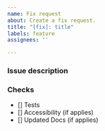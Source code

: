 ```yaml
---
name: Fix request
about: Create a fix request.
title: "[fix]: title"
labels: feature
assignees: ''

---
```


### Issue description

### Checks
- [] Tests
- [] Accessibility (if applies)
- [] Updated Docs (if applies)
